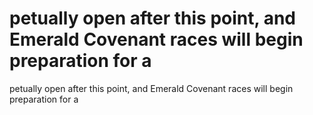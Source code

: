 # petually open after this point, and Emerald Covenant races will begin preparation for a

petually open after this point, and Emerald Covenant races will begin preparation for a